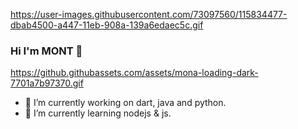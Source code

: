 https://user-images.githubusercontent.com/73097560/115834477-dbab4500-a447-11eb-908a-139a6edaec5c.gif
### Hi I'm MONT  👋


https://github.githubassets.com/assets/mona-loading-dark-7701a7b97370.gif
<!--
**iotak0/iotak0** is a ✨ _special_ ✨ repository because its `README.md` (this file) appears on your GitHub profile.

Here are some ideas to get you started:
-->
- 🔭 I’m currently working on dart, java and python.
- 🌱 I’m currently learning nodejs & js.
<!--- 👯 I’m looking to collaborate on ...
- 🤔 I’m looking for help with ...
- 💬 Ask me about ...
- 📫 How to reach me: ...
- 😄 Pronouns: ...
- ⚡ Fun fact: ...
-->
